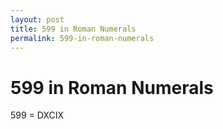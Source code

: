 ```yaml
---
layout: post
title: 599 in Roman Numerals
permalink: 599-in-roman-numerals
---
```


# 599 in Roman Numerals

599 = DXCIX
